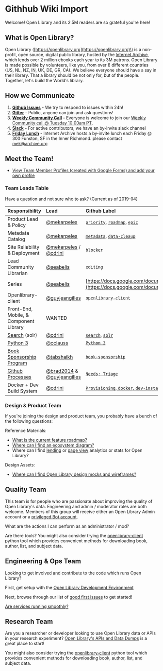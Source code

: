 # Githhub Wiki Import

Welcome! Open Library and its 2.5M readers are so grateful you're here!

## What is Open Library?

Open Library \([https://openlibrary.org](https://openlibrary.org)\) is a non-profit, open source, digital public library, hosted by the [Internet Archive](https://archive.org), which lends over 2 million ebooks each year to its 3M patrons. Open Library is made possible by volunteers, like you, from over 8 different countries \(US, NL, NZ, IN, UK, DE, GR, CA\). We believe everyone should have a say in their library. That a library should be not only for, but of the people. Together, let's build the World's library.

## How we Communicate

1. [**Github Issues**](https://github.com/internetarchive/openlibrary/issues) - We try to respond to issues within 24h!
2. [**Gitter**](https://gitter.im/theopenlibrary/Lobby) - Public, anyone can join and ask questions!
3. [**Weekly Community Call**](https://github.com/internetarchive/openlibrary/wiki/Open-Library-Community-Call-Minutes) - Everyone is welcome to join our [Weekly Community call @ Tuesday 10:00am PT](https://zoom.us/j/369477551).
4. [**Slack**](https://github.com/internetarchive/openlibrary/issues/686) - For active contributors, we have an by-invite slack channel
5. [**Friday Lunch**](https://twitter.com/internetarchive/status/596768668756774914) - Internet Archive hosts a by-invite lunch each Friday @ 300 Funston, SF in the Inner Richmond. please contact mek@archive.org

## Meet the Team!

* [View Team Member Profiles \(created with Google Forms\) and add your own profile](https://docs.google.com/forms/d/e/1FAIpQLSch2GjtxEYnCTC0-imVRuIZBsvAmV7lA52vdcaNTvzmHXqS8Q/viewform?usp=sf_link)

### Team Leads Table

Have a question and not sure who to ask? \(Current as of 2019-04\)

| Responsibility | Lead | Github Label |
| :--- | :--- | :--- |
| Product Lead & Policy | [@mekarpeles](https://github.com/mekarpeles) | [`priority`](https://github.com/internetarchive/openlibrary/labels?utf8=%E2%9C%93&q=priority), [`roadmap`](https://github.com/internetarchive/openlibrary/projects/28), [`epic`](https://github.com/internetarchive/openlibrary/labels/epic) |
| Metadata Catalog | [@mekarpeles](https://github.com/mekarpeles) | [`metadata`](https://github.com/internetarchive/openlibrary/labels/metadata), [`data-cleaup`](https://github.com/internetarchive/openlibrary/labels/Data%20Cleanup) |
| Site Reliability & Deployment | [@mekarpeles](https://github.com/mekarpeles) / [@cdrini](https://github.com/cdrini) | [`blocker`](https://github.com/internetarchive/openlibrary/labels/blocker) |
| Lead Community Librarian | [@seabelis](https://github.com/seabelis) | [`editing`](https://github.com/internetarchive/openlibrary/labels/editing) |
| Series | [@seabelis](https://github.com/seabelis) | [https://docs.google.com/document/d/1k3GjRt0Wd98lkbLGj34xvw3KV5oCKeuMRRenOjOGS08/edit](https://docs.google.com/document/d/1k3GjRt0Wd98lkbLGj34xvw3KV5oCKeuMRRenOjOGS08/edit) |
| Openlibrary-client | [@guyjeangilles](https://github.com/guyjeangilles) | [`openlibrary-client`](https://github.com/internetarchive/openlibrary/labels?utf8=%E2%9C%93&q=openlibrary-client) |
| Front-End, Mobile, & Component Library | WANTED |  |
| [Search](https://coda.io/d/Search-Planning-Notes_dO8sGM90quA/Epics-in-Progress_su1I2#_luBNR) \(solr\) | [@cdrini](https://github.com/cdrini) | [`search`](https://github.com/internetarchive/openlibrary/labels/search), [`solr`](https://github.com/internetarchive/openlibrary/labels/solr) |
| [Python 3](https://github.com/internetarchive/openlibrary/issues/890) | [@cclauss](https://github.com/cclauss) | [`Python 3`](https://github.com/internetarchive/openlibrary/projects/25) |
| [Book Sponsorship Program](https://docs.google.com/document/d/1Ym9RRNB5_k7I7z6ZehKKn0TISYgF1yofE-rtw6NtMWM/edit?ts=5c88fde7#heading=h.re0jke5xmq3c) | [@tabshaikh ](https://github.com/tabshaikh) | [`book-sponsorship`](https://github.com/internetarchive/openlibrary/issues?utf8=%E2%9C%93&q=label%3Abook-sponsorship+) |
| [Github Processes](https://github.com/internetarchive/openlibrary/wiki/Using-Managed-Labels-to-Track-Issues) | [@brad2014](https://github.com/brad2014) & [@guyjeangilles](https://github.com/guyjeangilles) | [`Needs: Triage`](https://github.com/internetarchive/openlibrary/issues?utf8=%E2%9C%93&q=label%3ANeeds-Assessment) |
| Docker + Dev Build System | [@cdrini](https://github.com/cdrini) | [`Provisioning`, `docker`, `dev-instance`](https://github.com/internetarchive/openlibrary/labels?utf8=%E2%9C%93&q=Provisioning+docker+dev-instance) |

### Design & Product Team

If you're joining the design and product team, you probably have a bunch of the following questions:

Reference Materials:

* [What is the current feature roadmap?](https://github.com/internetarchive/openlibrary/projects/28)
* [Where can I find an ecosystem diagram?](https://docs.google.com/document/d/1RUsUnIJM78gTr5ycewUJNwYHERBQdg_Tv-X-OZpwtRY)
* Where can I find [lending](https://openlibrary.org/stats/lending) or [page view](https://archive.org/stats/#openlibrary) analytics or stats for Open Library?

Design Assets:

* [Where can I find Open Library design mocks and wireframes?](https://www.dropbox.com/sh/aii0z9j8a4505f1/AABFExKzYJn692IDtQKpWD3Ia)

## Quality Team

This team is for people who are passionate about improving the quality of Open Library's data. Engineering and admin / moderator roles are both welcome. Members of this group will receive either an Open Library Admin account or a [privileged Bot account](https://openlibrary.org/dev/docs/bots).

What are the actions I can perform as an administrator / mod?

Are there tools? You might also consider trying the [openlibrary-client](https://github.com/internetarchive/openlibrary-client) python tool which provides convenient methods for downloading book, author, list, and subject data.

## Engineering & Ops Team

Looking to get involved and contribute to the code which runs Open Library?

First, get setup with the [Open Library Development Environment](https://github.com/internetarchive/openlibrary#installation)

Next, browse through our list of [good first issues](https://github.com/internetarchive/openlibrary/labels/Good%20First%20Issue) to get started!

[Are services running smoothly?](https://status.archivelab.org)

## Research Team

Are you a researcher or developer looking to use Open Library data or APIs in your research experiment? [Open Library's APIs and Data Dumps](https://openlibrary.org/developers/api) is a great place to start!

You might also consider trying the [openlibrary-client](https://github.com/internetarchive/openlibrary-client) python tool which provides convenient methods for downloading book, author, list, and subject data.

